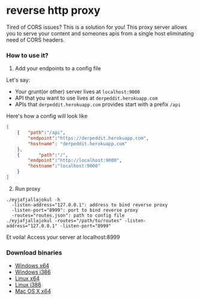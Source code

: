 reverse http proxy
==================

Tired of CORS issues? This is a solution for you! This proxy server allows you to serve your content and someones apis from a single host eliminating need of CORS headers. 

### How to use it?

1. Add your endpoints to a config file

Let's say:
- Your grunt(or other) server lives at `localhost:9000`
- API that you want to use lives at `derpeddit.herokuapp.com`
- APIs that `derpeddit.herokuapp.com` provides start with a prefix `/api`

Here's how a config will look like

```json
[
	{	"path":"/api",
		"endpoint":"https://derpeddit.herokuapp.com",
		"hostname": "derpeddit.herokuapp.com"
	},
	{       "path":"/",
		"endpoint":"http://localhost:9000", 
		"hostname":"localhost:9000"
	}
]
````

2. Run proxy

```
./eyjafjallajokul -h
  -listen-address="127.0.0.1": address to bind reverse proxy
  -listen-port="8999": port to bind reverse proxy
  -routes="routes.json": path to config file
./eyjafjallajokul -routes="/path/to/routes" -listen-address="127.0.0.1" -listen-port="8999"

```

Et voila! Access your server at localhost:8999


### Download binaries 

- [Windows x64](https://github.com/superduper/eyjafjallajokull/raw/master/build/eyjafjallajokull.amd64.exe)
- [Windows i386](https://github.com/superduper/eyjafjallajokull/raw/master/build/eyjafjallajokull.i386.exe)
- [Linux x64](https://github.com/superduper/eyjafjallajokull/raw/master/build/eyjafjallajokull.linux.amd64)
- [Linux i386](https://github.com/superduper/eyjafjallajokull/raw/master/build/eyjafjallajokull.linux.i386)
- [Mac OS X x64](https://github.com/superduper/eyjafjallajokull/raw/master/build/eyjafjallajokull.linux.amd64)

